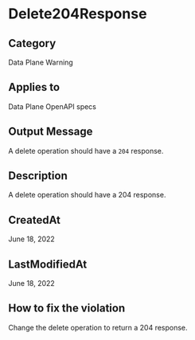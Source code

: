 # Delete204Response

## Category

Data Plane Warning

## Applies to

Data Plane OpenAPI specs

## Output Message

A delete operation should have a `204` response.

## Description

A delete operation should have a 204 response.

## CreatedAt

June 18, 2022

## LastModifiedAt

June 18, 2022

## How to fix the violation

Change the delete operation to return a 204 response.
